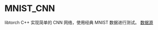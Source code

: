 # MNIST_CNN

libtorch C++ 实现简单的 CNN 网络，使用经典 MNIST 数据进行测试。
[数据源](https://www.kaggle.com/datasets/oddrationale/mnist-in-csv)
 